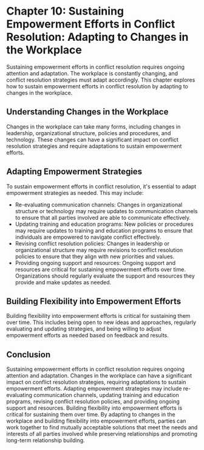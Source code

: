 Chapter 10: Sustaining Empowerment Efforts in Conflict Resolution: Adapting to Changes in the Workplace
=======================================================================================================

Sustaining empowerment efforts in conflict resolution requires ongoing attention and adaptation. The workplace is constantly changing, and conflict resolution strategies must adapt accordingly. This chapter explores how to sustain empowerment efforts in conflict resolution by adapting to changes in the workplace.

Understanding Changes in the Workplace
--------------------------------------

Changes in the workplace can take many forms, including changes in leadership, organizational structure, policies and procedures, and technology. These changes can have a significant impact on conflict resolution strategies and require adaptations to sustain empowerment efforts.

Adapting Empowerment Strategies
-------------------------------

To sustain empowerment efforts in conflict resolution, it's essential to adapt empowerment strategies as needed. This may include:

* Re-evaluating communication channels: Changes in organizational structure or technology may require updates to communication channels to ensure that all parties involved are able to communicate effectively.
* Updating training and education programs: New policies or procedures may require updates to training and education programs to ensure that individuals are empowered to navigate conflict effectively.
* Revising conflict resolution policies: Changes in leadership or organizational structure may require revisions to conflict resolution policies to ensure that they align with new priorities and values.
* Providing ongoing support and resources: Ongoing support and resources are critical for sustaining empowerment efforts over time. Organizations should regularly evaluate the support and resources they provide and make updates as needed.

Building Flexibility into Empowerment Efforts
---------------------------------------------

Building flexibility into empowerment efforts is critical for sustaining them over time. This includes being open to new ideas and approaches, regularly evaluating and updating strategies, and being willing to adjust empowerment efforts as needed based on feedback and results.

Conclusion
----------

Sustaining empowerment efforts in conflict resolution requires ongoing attention and adaptation. Changes in the workplace can have a significant impact on conflict resolution strategies, requiring adaptations to sustain empowerment efforts. Adapting empowerment strategies may include re-evaluating communication channels, updating training and education programs, revising conflict resolution policies, and providing ongoing support and resources. Building flexibility into empowerment efforts is critical for sustaining them over time. By adapting to changes in the workplace and building flexibility into empowerment efforts, parties can work together to find mutually acceptable solutions that meet the needs and interests of all parties involved while preserving relationships and promoting long-term relationship building.
